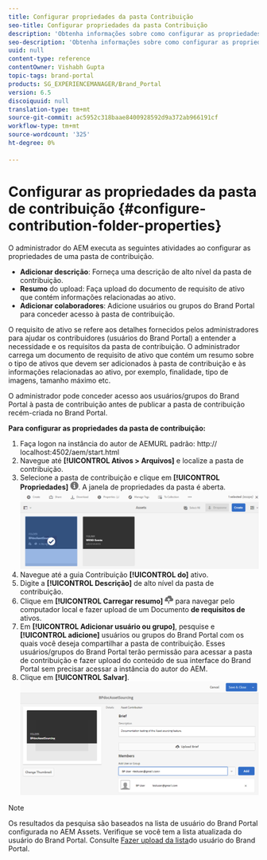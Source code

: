 ```yaml
---
title: Configurar propriedades da pasta Contribuição
seo-title: Configurar propriedades da pasta Contribuição
description: 'Obtenha informações sobre como configurar as propriedades de uma pasta de contribuição no AEM Assets. '
seo-description: 'Obtenha informações sobre como configurar as propriedades de uma pasta de contribuição no AEM Assets. '
uuid: null
content-type: reference
contentOwner: Vishabh Gupta
topic-tags: brand-portal
products: SG_EXPERIENCEMANAGER/Brand_Portal
version: 6.5
discoiquuid: null
translation-type: tm+mt
source-git-commit: ac5952c318baae8400928592d9a372ab966191cf
workflow-type: tm+mt
source-wordcount: '325'
ht-degree: 0%

---
```



# Configurar as propriedades da pasta de contribuição {#configure-contribution-folder-properties}

O administrador do AEM executa as seguintes atividades ao configurar as propriedades de uma pasta de contribuição.

* **Adicionar descrição**: Forneça uma descrição de alto nível da pasta de contribuição.
* **Resumo** do upload:  Faça upload do documento de requisito de ativo que contém informações relacionadas ao ativo.
* **Adicionar colaboradores**: Adicione usuários ou grupos do Brand Portal para conceder acesso à pasta de contribuição.

O requisito de ativo se refere aos detalhes fornecidos pelos administradores para ajudar os contribuidores (usuários do Brand Portal) a entender a necessidade e os requisitos da pasta de contribuição. O administrador carrega um documento de requisito de ativo que contém um resumo sobre o tipo de ativos que devem ser adicionados à pasta de contribuição e às informações relacionadas ao ativo, por exemplo, finalidade, tipo de imagens, tamanho máximo etc.

O administrador pode conceder acesso aos usuários/grupos do Brand Portal à pasta de contribuição antes de publicar a pasta de contribuição recém-criada no Brand Portal.

**Para configurar as propriedades da pasta de contribuição:**
1. Faça logon na instância do autor de AEMURL padrão: http:// localhost:4502/aem/start.html
1. Navegue até **[!UICONTROL Ativos > Arquivos]** e localize a pasta de contribuição.
1. Selecione a pasta de contribuição e clique em **[!UICONTROL Propriedades]** ![](assets/properties.png). A janela de propriedades da pasta é aberta.
   ![](assets/contribution-folder-property1.png)
1. Navegue até a guia Contribuição **[!UICONTROL do]** ativo.
1. Digite a **[!UICONTROL Descrição]** de alto nível da pasta de contribuição.
1. Clique em **[!UICONTROL Carregar resumo]** ![](assets/upload.png) para navegar pelo computador local e fazer upload de um Documento **de requisitos de** ativos.
1. Em **[!UICONTROL Adicionar usuário ou grupo]**, pesquise e **[!UICONTROL adicione]** usuários ou grupos do Brand Portal com os quais você deseja compartilhar a pasta de contribuição.
Esses usuários/grupos do Brand Portal terão permissão para acessar a pasta de contribuição e fazer upload do conteúdo de sua interface do Brand Portal sem precisar acessar a instância do autor do AEM.
1. Clique em **[!UICONTROL Salvar]**.
   ![](assets/contribution-folder-property2.png)

>[!NOTE]
>
>Os resultados da pesquisa são baseados na lista de usuário do Brand Portal configurada no AEM Assets. Verifique se você tem a lista atualizada do usuário do Brand Portal. Consulte [Fazer upload da lista](brand-portal-configure-asset-sourcing.md)do usuário do Brand Portal.

